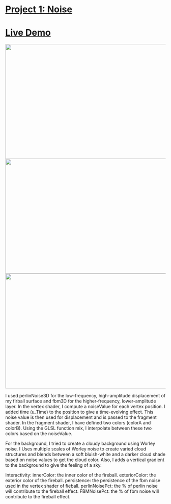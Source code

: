 # [Project 1: Noise](https://github.com/CIS-566-Fall-2022/hw01-fireball-base)

# [Live Demo](https://jeff-ling.github.io/firball-with-WebGL/)

<p align="center">
  <img width="640" height="360" src="https://github.com/Jeff-Ling/hw01-fireball/blob/master/screenshot/1.png">
  <img width="640" height="360" src="https://github.com/Jeff-Ling/hw01-fireball/blob/master/screenshot/2.png">
  <img width="640" height="360" src="https://github.com/Jeff-Ling/hw01-fireball/blob/master/screenshot/3.png">
</p>

I used perlinNoise3D for the low-frequency, high-amplitude displacement of my firball surface and fbm3D for the higher-frequency, lower-amplitude layer. 
In the vertex shader, I compute a noiseValue for each vertex position. I added time (u_Time) to the position to give a time-evolving effect. This noise value is then used for displacement and is passed to the fragment shader.
In the fragment shader, I have defined two colors (colorA and colorB). Using the GLSL function mix, I interpolate between these two colors based on the noiseValue.

For the background, I tried to create a cloudy background using Worley noise. I Uses multiple scales of Worley noise to create varied cloud structures and blends between a soft bluish-white and a darker cloud shade based on noise values to get the cloud color. Also, I adds a vertical gradient to the background to give the feeling of a sky.

Interactivity:
innerColor: the inner color of the fireball.
exteriorColor: the exterior color of the fireball.
persistence: the persistence of the fbm noise used in the vertex shader of fieball.
perlinNoisePct: the % of perlin noise will contribute to the fireball effect. 
FBMNoisePct: the % of fbm noise will contribute to the fireball effect.
